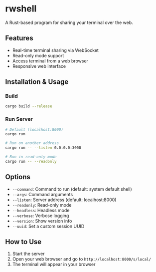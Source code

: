 # rwshell

A Rust-based program for sharing your terminal over the web.

## Features

- Real-time terminal sharing via WebSocket
- Read-only mode support
- Access terminal from a web browser
- Responsive web interface

## Installation & Usage

### Build

```bash
cargo build --release
```

### Run Server

```bash
# Default (localhost:8000)
cargo run

# Run on another address
cargo run -- --listen 0.0.0.0:3000

# Run in read-only mode
cargo run -- --readonly
```

## Options

- `--command`: Command to run (default: system default shell)
- `--args`: Command arguments
- `--listen`: Server address (default: localhost:8000)
- `--readonly`: Read-only mode
- `--headless`: Headless mode
- `--verbose`: Verbose logging
- `--version`: Show version info
- `--uuid`: Set a custom session UUID

## How to Use

1. Start the server
2. Open your web browser and go to `http://localhost:8000/s/local/`
3. The terminal will appear in your browser
